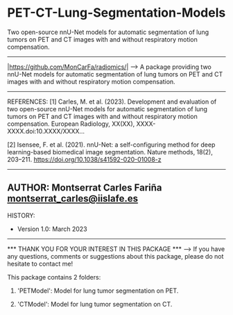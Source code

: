 # PET-CT-Lung-Segmentation-Models
Two open-source nnU-Net models for automatic segmentation of lung tumors on PET and CT images with and without respiratory motion compensation.

-------------------------------------------------------------------------

|<https://github.com/MonCarFa/radiomics/>|
--> A package providing two nnU-Net models for automatic segmentation of lung tumors on PET and CT images with and without respiratory motion compensation.

-------------------------------------------------------------------------
REFERENCES:
[1] Carles, M. et al. (2023). Development and evaluation of two open-source nnU-Net models for automatic segmentation of lung tumors on PET and CT images with and without respiratory motion compensation. European Radiology, XX(XX), XXXX-XXXX.doi:10.XXXX/XXXX...

[2] Isensee, F. et al. (2021). nnU-Net: a self-configuring method for deep learning-based biomedical image segmentation. Nature methods, 18(2), 203–211. https://doi.org/10.1038/s41592-020-01008-z


-------------------------------------------------------------------------
AUTHOR: Montserrat Carles Fariña  <montserrat_carles@iislafe.es>
-------------------------------------------------------------------------
HISTORY:
- Version 1.0: March 2023
-------------------------------------------------------------------------


*** THANK YOU FOR YOUR INTEREST IN THIS PACKAGE ***
--> If you have any questions, comments or suggestions about this package, 
    please do not hesitate to contact me!


This package contains 2 folders:

1. 'PETModel': Model for lung tumor segmentation on PET.


2. 'CTModel': Model for lung tumor segmentation on CT.
